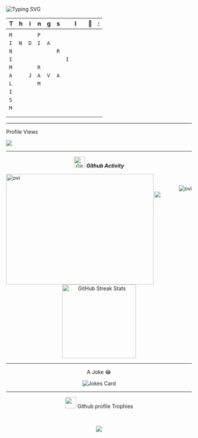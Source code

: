 <!-- Typing Animation-->

![Typing SVG](https://readme-typing-svg.herokuapp.com?font=Architects+Daughter&color=18d5f2&size=30&lines=Hi+There+%F0%9F%91%8B%F0%9F%8F%BB%2C++I+am+Parichay;I+am+from+INDIA+%F0%9F%87%AE%F0%9F%87%B3)


| T | h | i | n | g | s |   | I |   |💚 | : |
| - | - | - | - | - | - | - | - | - | - | - |
|   |   |   |   |   |   |   |   |   |   |   |
|`M`|   |   |`P`|   |   |   |   |   |   |   |
|`I`|`N`|`D`|`I`|`A`|   |   |   |   |   |   |
|`N`|   |   |   |   |`R`|   |   |   |   |   |
|`I`|   |   |   |   |   |`I`|   |   |   |   |
|`M`|   |   |`R`|   |   |   |   |   |   |   |
|`A`|   |`J`|`A`|`V`|`A`|   |   |   |   |   |
|`L`|   |   |`M`|   |   |   |   |   |   |   |
|`I`|   |   |   |   |   |   |   |   |   |   |
|`S`|   |   |   |   |   |   |   |   |   |   |
|`M`|   |   |   |   |   |   |   |   |   |   |
|   |   |   |   |   |   |   |   |   |   |   |
|   |   |   |   |   |   |   |   |   |   |   |

<!-- Profile Visits-->
<hr>
<p align="left">Profile Views</p>
<img src="https://profile-counter.glitch.me/ParichayGupta/count.svg">

<!-- Github Activity-->
<hr>

<p align="center">
 <img src="https://media.giphy.com/media/W5eoZHPpUx9sapR0eu/giphy.gif" width="30px" alt="Git"/>&nbsp;<i><b>Github Activity</b></i></p>
<p></p>

<!-- Github Stats-->
<p><img align="left" width="400" height="300" src="https://github-readme-stats.vercel.app/api?username=ParichayGupta&show_icons=true&locale=en&theme=algolia" alt="ovi" /></p>
<br>
<!-- Languages states-->
<p><img align="right" src="https://github-readme-stats.vercel.app/api/top-langs?username=ParichayGupta&show_icons=true&locale=en&&theme=algolia" alt="ovi" /></p>

<!-- Github Activity Graph-->
<br>

<img src="https://activity-graph.herokuapp.com/graph?username=ParichayGupta&theme=react-dark&hide_border=true&area=true">

<p align="center">
 <!-- Github Streaks-->
<img src="https://github-readme-streak-stats.herokuapp.com/?user=ParichayGupta&theme=algolia&date_format=j%20M%5B%20Y%5D&currStreakLabel=6FDA44&fire=6FDA44&ring=6FDA44" alt="GitHub Streak Stats" height="200" />
</p>

<hr>
<p align="center">A Joke 😂</p>

<p align="center"><img src="https://readme-jokes.vercel.app/api" alt="Jokes Card" />
</p>
<hr>

<!-- Github Profile Trophy-->
<p align="center"><img src="https://media.giphy.com/media/QaMcXSekUWx7aogAUr/giphy.gif" width="30" />&nbsp;Github profile Trophies</p><br>

<p align="center"><img src="https://github-profile-trophy.vercel.app/?username=ParichayGupta&theme=onedark&margin-w=15" /></p>
<!--
**ParichayGupta/ParichayGupta** is a ✨ _special_ ✨ repository because its `README.md` (this file) appears on your GitHub profile.

Here are some ideas to get you started:

- 🔭 I’m currently working on ...
- 🌱 I’m currently learning ...
- 👯 I’m looking to collaborate on ...
- 🤔 I’m looking for help with ...
- 💬 Ask me about ...
- 📫 How to reach me: ...
- 😄 Pronouns: ...
- ⚡ Fun fact: ...
-->
